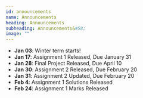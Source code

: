 ```yaml
---
id: announcements
name: Announcements
heading: Announcements
subheading: Announcements&#58;
image: ""
---
```

 - **Jan 03**: Winter term starts! 
 - **Jan 17**: Assignment 1 Released, Due January 31
 - **Jan 28**: Final Project Released, Due April 10
 - **Jan 30**: Assignment 2 Released, Due February 20
 - **Jan 31**: Assignment 2 Updated, Due February 20
 - **Feb 4**: Assignment 1 Solutions Released
 - **Feb 24**: Assignment 1 Marks Released
